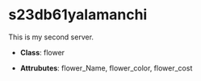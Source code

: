 # s23db61yalamanchi
This is my second server.

- **Class**: flower

- **Attrubutes**: flower_Name, flower_color, flower_cost
